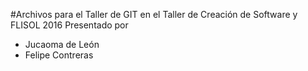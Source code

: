 #Archivos para el Taller de GIT en el Taller de Creación de Software y FLISOL 2016
Presentado por

* Jucaoma de León
* Felipe Contreras

